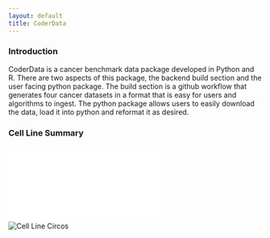 ```yaml
---
layout: default
title: CoderData
---
```


<link rel="stylesheet" href="assets/css/style.css">


### Introduction
CoderData is a cancer benchmark data package developed in Python and R. 
There are two aspects of this package, the backend build section and the user facing python package.
The build section is a github workflow that generates four cancer datasets in a format that is easy for users and algorithms to ingest. 
The python package allows users to easily download the data, load it into python and reformat it as desired.

### Cell Line Summary

<div class="flex-container"> 
    <div class="flex-item">
        <embed src="{{ 'assets/stats/Fig4_CCLE.pdf' | relative_url }}" type="application/pdf" />
    </div>
    <div class="flex-item">
        <img src="{{ 'assets/stats/cell_line_circos.png' | relative_url }}" alt="Cell Line Circos" />
    </div>
</div>